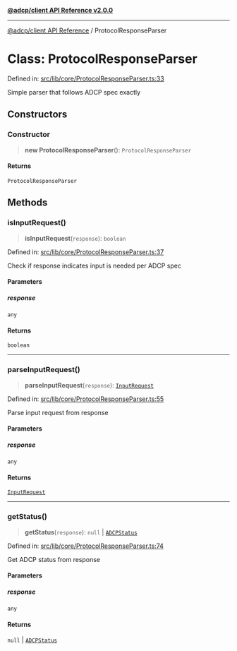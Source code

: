 [**@adcp/client API Reference v2.0.0**](../README.md)

***

[@adcp/client API Reference](../README.md) / ProtocolResponseParser

# Class: ProtocolResponseParser

Defined in: [src/lib/core/ProtocolResponseParser.ts:33](https://github.com/adcontextprotocol/adcp-client/blob/add23254eadaef025ae9fbe49b40948f459b98ff/src/lib/core/ProtocolResponseParser.ts#L33)

Simple parser that follows ADCP spec exactly

## Constructors

### Constructor

> **new ProtocolResponseParser**(): `ProtocolResponseParser`

#### Returns

`ProtocolResponseParser`

## Methods

### isInputRequest()

> **isInputRequest**(`response`): `boolean`

Defined in: [src/lib/core/ProtocolResponseParser.ts:37](https://github.com/adcontextprotocol/adcp-client/blob/add23254eadaef025ae9fbe49b40948f459b98ff/src/lib/core/ProtocolResponseParser.ts#L37)

Check if response indicates input is needed per ADCP spec

#### Parameters

##### response

`any`

#### Returns

`boolean`

***

### parseInputRequest()

> **parseInputRequest**(`response`): [`InputRequest`](../interfaces/InputRequest.md)

Defined in: [src/lib/core/ProtocolResponseParser.ts:55](https://github.com/adcontextprotocol/adcp-client/blob/add23254eadaef025ae9fbe49b40948f459b98ff/src/lib/core/ProtocolResponseParser.ts#L55)

Parse input request from response

#### Parameters

##### response

`any`

#### Returns

[`InputRequest`](../interfaces/InputRequest.md)

***

### getStatus()

> **getStatus**(`response`): `null` \| [`ADCPStatus`](../type-aliases/ADCPStatus.md)

Defined in: [src/lib/core/ProtocolResponseParser.ts:74](https://github.com/adcontextprotocol/adcp-client/blob/add23254eadaef025ae9fbe49b40948f459b98ff/src/lib/core/ProtocolResponseParser.ts#L74)

Get ADCP status from response

#### Parameters

##### response

`any`

#### Returns

`null` \| [`ADCPStatus`](../type-aliases/ADCPStatus.md)
